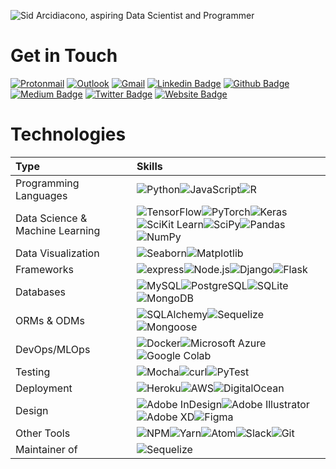 ![Sid Arcidiacono, aspiring Data Scientist and Programmer](githubreadme.jpg)

# Get in Touch

[![Protonmail](https://img.shields.io/badge/ProtonMail-8B89CC?style=for-the-badge&logo=protonmail&logoColor=white&link=mailto:sidneyarci@protonmail.com)](mailto:sidneyarci@protonmail.com)
[![Outlook](https://img.shields.io/badge/Email-0078D4?style=for-the-badge&logo=microsoftoutlook&logoColor=white&link=mailto:sidneyarci@protonmail.com)](mailto:sidneyarci@protonmail.com)
[![Gmail](https://img.shields.io/badge/Email-EA4335?style=for-the-badge&logo=gmail&logoColor=white&link=mailto:sidneyarci@protonmail.com)](mailto:sidneyarci@protonmail.com)
[![Linkedin Badge](https://img.shields.io/badge/LinkedIn-0077B5?style=for-the-badge&logo=linkedin&logoColor=white&link=https://www.linkedin.com/in/sidney-arcidiacono-b4414b1b0)](https://www.linkedin.com/in/sidney-arcidiacono-b4414b1b0)
[![Github Badge](https://img.shields.io/badge/GitHub-100000?style=for-the-badge&logo=github&logoColor=white&link=https://github.com/sidneyarcidiacono)](https://github.com/sidneyarcidiacono)
[![Medium Badge](https://img.shields.io/badge/Medium-12100E?style=for-the-badge&logo=medium&logoColor=white&link=https://medium.com/@sid-arcidiacono)](https://medium.com/@sid-arcidiacono)
[![Twitter Badge](https://img.shields.io/badge/Twitter-1DA1F2?style=for-the-badge&logo=twitter&logoColor=white&link=https://twitter.com/SidArcidiacono)](https://twitter.com/SidArcidiacono)
[![Website Badge](https://img.shields.io/badge/Website-005A9C?style=for-the-badge&logo=w3c&logoColor=white&link=https://twitter.com/SidArcidiacono)](https://twitter.com/SidArcidiacono)


# Technologies
<!-- Change name of heading -->

| Type | Skills     |
| :------------- | :------------- |
| Programming Languages       | ![Python](https://img.shields.io/badge/Python-3776AB?style=for-the-badge&logo=python&logoColor=white)![JavaScript](https://img.shields.io/badge/JavaScript-F7DF1E?style=for-the-badge&logo=javascript&logoColor=black)![R](https://img.shields.io/badge/R-276DC3?style=for-the-badge&logo=r&logoColor=white) |
| Data Science & Machine Learning | ![TensorFlow](https://img.shields.io/badge/TensorFlow-FF6F00?style=for-the-badge&logo=tensorflow&logoColor=white)![PyTorch](https://img.shields.io/badge/PyTorch-EE4C2C?style=for-the-badge&logo=pytorch&logoColor=white)![Keras](https://img.shields.io/badge/Keras-D00000?style=for-the-badge&logo=keras&logoColor=white)![SciKit Learn](https://img.shields.io/badge/scikit_learn-F7931E?style=for-the-badge&logo=scikit-learn&logoColor=white)![SciPy](https://img.shields.io/badge/SciPy-8CAAE6?style=for-the-badge&logo=scipy&logoColor=white)![Pandas](https://img.shields.io/badge/pandas-150458?style=for-the-badge&logo=pandas&logoColor=white)![NumPy](https://img.shields.io/badge/NumPy-013243?style=for-the-badge&logo=numpy&logoColor=white)|
| Data Visualization | ![Seaborn](https://img.shields.io/badge/seaborn-150458?style=for-the-badge&logo=seaborn&logoColor=white)![Matplotlib](https://img.shields.io/badge/Matplotlib-EE4C2C?style=for-the-badge&logo=matplotlib&logoColor=white)|
| Frameworks | ![express](https://img.shields.io/badge/Express.js-000000?style=for-the-badge&logo=express&logoColor=white)![Node.js](https://img.shields.io/badge/Node.js-43853D?style=for-the-badge&logo=node.js&logoColor=white)![Django](https://img.shields.io/badge/Django-092E20?style=for-the-badge&logo=django&logoColor=white)![Flask](https://img.shields.io/badge/Flask-000000?style=for-the-badge&logo=flask&logoColor=white)|
| Databases | ![MySQL](https://img.shields.io/badge/MySQL-4479A1?style=for-the-badge&logo=mysql&logoColor=white)![PostgreSQL](https://img.shields.io/badge/PostgreSQL-336791?style=for-the-badge&logo=postgresql&logoColor=white)![SQLite](https://img.shields.io/badge/SQLite-003B57?style=for-the-badge&logo=sqlite&logoColor=white)![MongoDB](https://img.shields.io/badge/MongoDB-47A248?style=for-the-badge&logo=mongodb&logoColor=white)|
| ORMs & ODMs | ![SQLAlchemy](https://img.shields.io/badge/SQLAlchemy-333?style=for-the-badge&logo=sqlalchemy&logoColor=white)![Sequelize](https://img.shields.io/badge/Sequelize-150458?style=for-the-badge&logo=sequelize&logoColor=white)![Mongoose](https://img.shields.io/badge/Mongoose-D00000?style=for-the-badge&logo=sequelize&logoColor=white)|
| DevOps/MLOps | ![Docker](https://img.shields.io/badge/Docker-2496ED?style=for-the-badge&logo=docker&logoColor=white)![Microsoft Azure](https://img.shields.io/badge/Microsoft_Azure-0089D6?style=for-the-badge&logo=microsoft_azure&logoColor=white)![Google Colab](https://img.shields.io/badge/Google_Colab-E9AB00?style=for-the-badge&logo=google_colab&logoColor=white)|
| Testing | ![Mocha](https://img.shields.io/badge/Mocha-8D6748?style=for-the-badge&logo=mocha&logoColor=white)![curl](https://img.shields.io/badge/curl-073551?style=for-the-badge&logo=curl&logoColor=white)![PyTest](https://img.shields.io/badge/pytest-ADD8E6?style=for-the-badge&logo=pytest&logoColor=white)|
| Deployment | ![Heroku](https://img.shields.io/badge/Heroku-430098?style=for-the-badge&logo=heroku&logoColor=white)![AWS](https://img.shields.io/badge/Amazon_AWS-232F3E?style=for-the-badge&logo=amazon_aws&logoColor=white)![DigitalOcean](https://img.shields.io/badge/DigitalOcean-0080FF?style=for-the-badge&logo=digitalocean&logoColor=white)|
| Design | ![Adobe InDesign](https://img.shields.io/badge/Adobe_InDesign-FF3366?style=for-the-badge&logo=adobe_indesign&logoColor=white)![Adobe Illustrator](https://img.shields.io/badge/Adobe_Illustrator-FF9A00?style=for-the-badge&logo=adobe_illustrator&logoColor=black)![Adobe XD](https://img.shields.io/badge/Adobe_XD-FF61F6?style=for-the-badge&logo=adobe_xd&logoColor=black)![Figma](https://img.shields.io/badge/Figma-F24E1E?style=for-the-badge&logo=figma&logoColor=white)|
| Other Tools | ![NPM](https://img.shields.io/badge/npm-CB3837?style=for-the-badge&logo=npm&logoColor=white)![Yarn](https://img.shields.io/badge/Yarn-2C8EBB?style=for-the-badge&logo=yarn&logoColor=white)![Atom](https://img.shields.io/badge/Atom-66595C?style=for-the-badge&logo=atom&logoColor=white)![Slack](https://img.shields.io/badge/Slack-4A154B?style=for-the-badge&logo=slack&logoColor=white)![Git](https://img.shields.io/badge/Git-F05032?style=for-the-badge&logo=git&logoColor=white)|
| Maintainer of | ![Sequelize](https://img.shields.io/badge/Sequelize-150458?style=for-the-badge&logo=sequelize&logoColor=white)|